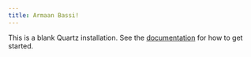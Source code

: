 ```yaml
---
title: Armaan Bassi!
---
```


This is a blank Quartz installation.
See the [documentation](https://quartz.jzhao.xyz) for how to get started.

